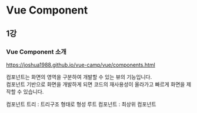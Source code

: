 # Vue Component 

## 1강

### Vue Component 소개

https://joshua1988.github.io/vue-camp/vue/components.html

컴포넌트는 화면의 영역을 구분하여 개발할 수 있는 뷰의 기능입니다.  
컴포넌트 기반으로 화면을 개발하게 되면 코드의 재사용성이 올라가고 빠르게 화면을 제작할 수 있습니다.

컴포넌트 트리 : 트리구조 형태로 형성
루트 컴포넌트 : 최상위 컴포넌트

